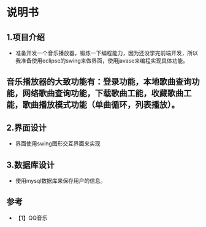 # 说明书
## 1.项目介绍
* 准备开发一个音乐播放器，锻炼一下编程能力，因为还没学完前端开发，所以我准备使用eclipse的swing来做界面，使用javase来编程实现具体功能。
## 音乐播放器的大致功能有：登录功能，本地歌曲查询功能，网络歌曲查询功能，下载歌曲工能，收藏歌曲工能，歌曲播放模式功能（单曲循环，列表播放）。
## 2.界面设计
* 界面使用swing图形交互界面来实现
## 3.数据库设计
* 使用mysql数据库来保存用户的信息。
## 参考
* 【1】QQ音乐
